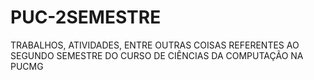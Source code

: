 # PUC-2SEMESTRE
TRABALHOS, ATIVIDADES, ENTRE OUTRAS COISAS REFERENTES AO SEGUNDO SEMESTRE DO CURSO DE CIÊNCIAS DA COMPUTAÇÃO NA PUCMG

